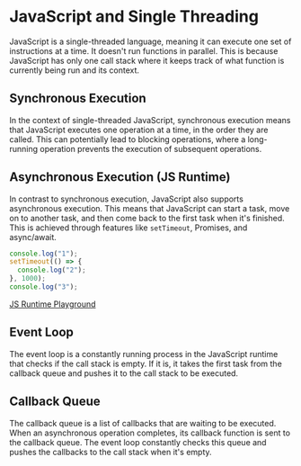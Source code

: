 # JavaScript and Single Threading

JavaScript is a single-threaded language, meaning it can execute one set of instructions at a time. It doesn't run functions in parallel. This is because JavaScript has only one call stack where it keeps track of what function is currently being run and its context.

## Synchronous Execution

In the context of single-threaded JavaScript, synchronous execution means that JavaScript executes one operation at a time, in the order they are called. This can potentially lead to blocking operations, where a long-running operation prevents the execution of subsequent operations.

## Asynchronous Execution (JS Runtime)

In contrast to synchronous execution, JavaScript also supports asynchronous execution. This means that JavaScript can start a task, move on to another task, and then come back to the first task when it's finished. This is achieved through features like `setTimeout`, Promises, and async/await.

```javascript
console.log("1");
setTimeout(() => {
  console.log("2");
}, 1000);
console.log("3");
```

[JS Runtime Playground](http://latentflip.com/loupe/?code=ZnVuY3Rpb24gcHJpbnRIZWxsbygpIHsNCiAgICBjb25zb2xlLmxvZygnSGVsbG8gZnJvbSBiYXonKTsNCn0NCg0KZnVuY3Rpb24gYmF6KCkgew0KICAgIHNldFRpbWVvdXQocHJpbnRIZWxsbywgMzAwMCk7DQp9DQoNCmZ1bmN0aW9uIGJhcigpIHsNCiAgICBiYXooKTsNCn0NCg0KZnVuY3Rpb24gZm9vKCkgew0KICAgIGJhcigpOw0KfQ0KDQpmb28oKTs%3D!!!PGJ1dHRvbj5DbGljayBtZSE8L2J1dHRvbj4%3D)

## Event Loop

The event loop is a constantly running process in the JavaScript runtime that checks if the call stack is empty. If it is, it takes the first task from the callback queue and pushes it to the call stack to be executed.

## Callback Queue

The callback queue is a list of callbacks that are waiting to be executed. When an asynchronous operation completes, its callback function is sent to the callback queue. The event loop constantly checks this queue and pushes the callbacks to the call stack when it's empty.
